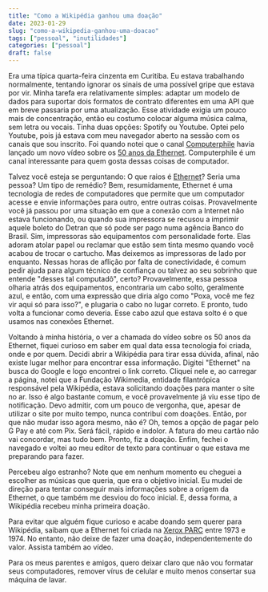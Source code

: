 ```yaml
---
title: "Como a Wikipédia ganhou uma doação"
date: 2023-01-29
slug: "como-a-wikipedia-ganhou-uma-doacao"
tags: ["pessoal", "inutilidades"]
categories: ["pessoal"]
draft: false
---
```


Era uma típica quarta-feira cinzenta em Curitiba. Eu estava trabalhando normalmente, tentando ignorar os sinais de uma possível gripe que estava por vir. Minha tarefa era relativamente simples: adaptar um modelo de dados para suportar dois formatos de contrato diferentes em uma API que em breve passaria por uma atualização. Esse atividade exigia um pouco mais de concentração, então eu costumo colocar alguma música calma, sem letra ou vocais. Tinha duas opções: Spotify ou Youtube. Optei pelo Youtube, pois já estava com meu navegador aberto na sessão com os canais que sou inscrito. Foi quando notei que o canal [Computerphile][computerphile] havia lançado um novo vídeo sobre os [50 anos da Ethernet][50y-ethernet]. Computerphile é um canal interessante para quem gosta dessas coisas de computador.

Talvez você esteja se perguntando: O que raios é [Ethernet][ethernet]? Seria uma pessoa? Um tipo de remédio? Bem, resumidamente, Ethernet é uma tecnologia de redes de computadores que permite que um computador acesse e envie informações para outro, entre outras coisas. Provavelmente você já passou por uma situação em que a conexão com a Internet não estava funcionando, ou quando sua impressora se recusou a imprimir aquele boleto do Detran que só pode ser pago numa agência Banco do Brasil. Sim, impressoras são equipamentos com personalidade forte. Elas adoram atolar papel ou reclamar que estão sem tinta mesmo quando você acabou de trocar o cartucho. Mas deixemos as impressoras de lado por enquanto. Nessas horas de aflição por falta de conectividade, é comum pedir ajuda para algum técnico de confiança ou talvez ao seu sobrinho que entende "desses tal computadô", certo? Provavelmente, essa pessoa olharia atrás dos equipamentos, encontraria um cabo solto, geralmente azul, e então, com uma expressão que diria algo como "Poxa, você me fez vir aqui só para isso?", e plugaria o cabo no lugar correto. E pronto, tudo volta a funcionar como deveria. Esse cabo azul que estava solto é o que usamos nas conexões Ethernet.

Voltando à minha história, o ver a chamada do vídeo sobre os 50 anos da Ethernet, fiquei curioso em saber em qual data essa tecnologia foi criada, onde e por quem. Decidi abrir a Wikipédia para tirar essa dúvida, afinal, não existe lugar melhor para encontrar essa informação. Digitei "Ethernet" na busca do Google e logo encontrei o link correto. Cliquei nele e, ao carregar a página, notei que a Fundação Wikimedia, entidade filantrópica responsável pela Wikipédia, estava solicitando doações para manter o site no ar. Isso é algo bastante comum, e você provavelmente já viu esse tipo de notificação. Devo admitir, com um pouco de vergonha, que, apesar de utilizar o site por muito tempo, nunca contribuí com doações. Então, por que não mudar isso agora mesmo, não é? Oh, temos a opção de pagar pelo G Pay e até com Pix. Será fácil, rápido e indolor. A fatura do meu cartão não vai concordar, mas tudo bem. Pronto, fiz a doação. Enfim, fechei o navegado e voltei ao meu editor de texto para continuar o que estava me preparando para fazer.

Percebeu algo estranho? Note que em nenhum momento eu cheguei a escolher as músicas que queria, que era o objetivo inicial. Eu mudei de direção para tentar conseguir mais informações sobre a origem da Ethernet, o que também me desviou do foco inicial. E, dessa forma, a Wikipédia recebeu minha primeira doação.

Para evitar que alguém fique curioso e acabe doando sem querer para Wikipédia, saibam que a Ethernet foi criada na [Xerox PARC][xerox-parc] entre 1973 e 1974. No entanto, não deixe de fazer uma doação, independentemente do valor. Assista também ao vídeo.

Para os meus parentes e amigos, quero deixar claro que não vou formatar seus computadores, remover vírus de celular e muito menos consertar sua máquina de lavar.

[computerphile]: https://www.youtube.com/@Computerphile
[50y-ethernet]: https://www.youtube.com/watch?v=TkOVgkcrvbg
[ethernet]: https://pt.wikipedia.org/wiki/Ethernet
[xerox-parc]: https://pt.wikipedia.org/wiki/Xerox_PARC
